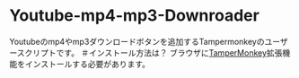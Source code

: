 # Youtube-mp4-mp3-Downroader
Youtubeのmp4やmp3ダウンロードボタンを追加するTampermonkeyのユーザースクリプトです。
＃インストール方法は？
ブラウザに[TamperMonkey](https://www.tampermonkey.net/)拡張機能をインストールする必要があります。
